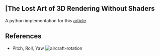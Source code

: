 ## [The Lost Art of 3D Rendering Without Shaders

A python implementation for this [article](http://machinethink.net/blog/3d-rendering-without-shaders/).

## References

- Pitch, Roll, Yaw
![aircraft-rotation](https://www.grc.nasa.gov/www/k-12/airplane/Images/rotations.gif)
